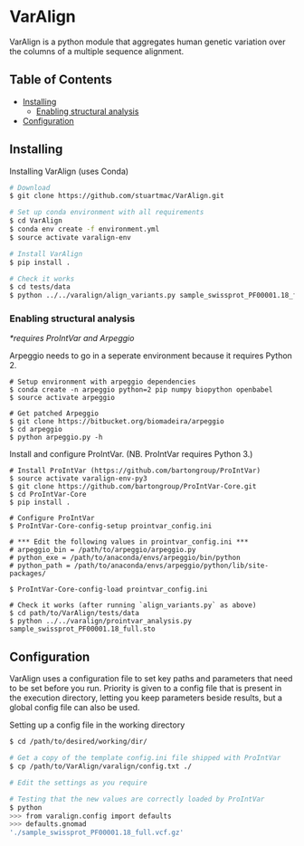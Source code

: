 # VarAlign
VarAlign is a python module that aggregates human genetic variation over the columns of a multiple sequence alignment.

## Table of Contents

- [Installing](#installing)
  - [Enabling structural analysis](#enabling-structural-analysis)
- [Configuration](#configuration)

## Installing

Installing VarAlign (uses Conda)

```sh
# Download
$ git clone https://github.com/stuartmac/VarAlign.git

# Set up conda environment with all requirements
$ cd VarAlign
$ conda env create -f environment.yml
$ source activate varalign-env

# Install VarAlign
$ pip install .

# Check it works
$ cd tests/data
$ python ../../varalign/align_variants.py sample_swissprot_PF00001.18_full.sto
```

### Enabling structural analysis
*\*requires ProIntVar and Arpeggio*

Arpeggio needs to go in a seperate environment because it requires Python 2.
```
# Setup environment with arpeggio dependencies
$ conda create -n arpeggio python=2 pip numpy biopython openbabel
$ source activate arpeggio

# Get patched Arpeggio
$ git clone https://bitbucket.org/biomadeira/arpeggio
$ cd arpeggio
$ python arpeggio.py -h
```

Install and configure ProIntVar. (NB. ProIntVar requires Python 3.)
```
# Install ProIntVar (https://github.com/bartongroup/ProIntVar)
$ source activate varalign-env-py3
$ git clone https://github.com/bartongroup/ProIntVar-Core.git
$ cd ProIntVar-Core
$ pip install .

# Configure ProIntVar
$ ProIntVar-Core-config-setup prointvar_config.ini

# *** Edit the following values in prointvar_config.ini ***
# arpeggio_bin = /path/to/arpeggio/arpeggio.py
# python_exe = /path/to/anaconda/envs/arpeggio/bin/python
# python_path = /path/to/anaconda/envs/arpeggio/python/lib/site-packages/

$ ProIntVar-Core-config-load prointvar_config.ini

# Check it works (after running `align_variants.py` as above)
$ cd path/to/VarAlign/tests/data
$ python ../../varalign/prointvar_analysis.py sample_swissprot_PF00001.18_full.sto
```


## Configuration

VarAlign uses a configuration file to set key paths and parameters that need to be set before you run. Priority is given to a config file
that is present in the execution directory, letting you keep parameters beside results, but a global config file can also be used.

Setting up a config file in the working directory
```sh
$ cd /path/to/desired/working/dir/

# Get a copy of the template config.ini file shipped with ProIntVar
$ cp /path/to/VarAlign/varalign/config.txt ./

# Edit the settings as you require

# Testing that the new values are correctly loaded by ProIntVar
$ python
>>> from varalign.config import defaults
>>> defaults.gnomad
'./sample_swissprot_PF00001.18_full.vcf.gz'
```
